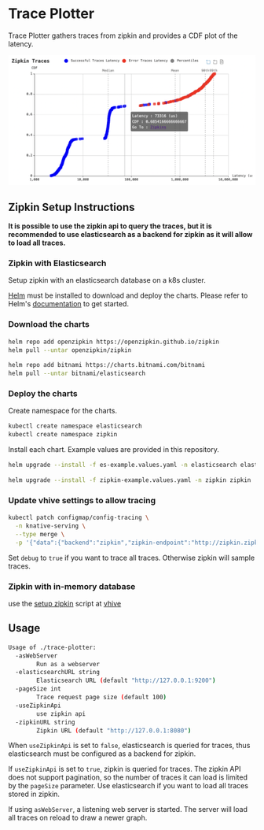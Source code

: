# Trace Plotter
Trace Plotter gathers traces from zipkin and provides a CDF plot of the latency.

![graph](./images/img.png)
## Zipkin Setup Instructions
**It is possible to use the zipkin api to query the traces, but it is recommended to use elasticsearch as a backend for zipkin as it will allow to load all traces.**
### Zipkin with Elasticsearch

Setup zipkin with an elasticsearch database on a k8s cluster.

[Helm](https://helm.sh) must be installed to download and deploy the charts.
Please refer to Helm's [documentation](https://helm.sh/docs/) to get started.

### Download the charts
```bash
helm repo add openzipkin https://openzipkin.github.io/zipkin
helm pull --untar openzipkin/zipkin
```

```bash
helm repo add bitnami https://charts.bitnami.com/bitnami
helm pull --untar bitnami/elasticsearch
```

### Deploy the charts
Create namespace for the charts.
```bash
kubectl create namespace elasticsearch
kubectl create namespace zipkin
```

Install each chart. Example values are provided in this repository.

```bash
helm upgrade --install -f es-example.values.yaml -n elasticsearch elasticsearch ./elasticsearch
```

```bash
helm upgrade --install -f zipkin-example.values.yaml -n zipkin zipkin ./zipkin
```

### Update vhive settings to allow tracing

```bash
kubectl patch configmap/config-tracing \
  -n knative-serving \
  --type merge \
  -p '{"data":{"backend":"zipkin","zipkin-endpoint":"http://zipkin.zipkin.svc.cluster.local:9411/api/v2/spans","debug":"true"}}'
```
Set `debug` to `true` if you want to trace all traces. Otherwise zipkin will sample traces.
### Zipkin with in-memory database

use the [setup zipkin](https://github.com/ease-lab/vhive/blob/1d1f150d3b24cb6e5f0ba1b0afff1ef40992f913/scripts/setup_zipkin.sh) script at [vhive](https://github.com/ease-lab/vhive)

## Usage
```bash
Usage of ./trace-plotter:
  -asWebServer
        Run as a webserver
  -elasticsearchURL string
        Elasticsearch URL (default "http://127.0.0.1:9200")
  -pageSize int
        Trace request page size (default 100)
  -useZipkinApi
        use zipkin api
  -zipkinURL string
        Zipkin URL (default "http://127.0.0.1:8080")
```
When `useZipkinApi` is set to `false`, elasticsearch is queried for traces, thus elasticsearch must be configured as a backend for zipkin.

If `useZipkinApi` is set to `true`, zipkin is queried for traces. The zipkin API does not support pagination, so the number of traces it can load is limited by the `pageSize` parameter. Use elasticsearch if you want to load all traces stored in zipkin.

If using `asWebServer`, a listening web server is started. The server will load all traces on reload to draw a newer graph.